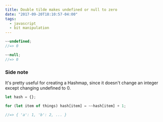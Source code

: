 ```yaml
---
title: Double tilde makes undefined or null to zero
date: "2017-09-20T18:10:57-04:00"
tags:
  - javascript
  - bit manipulation
---
```


```js
~~undefined;
//=> 0

~~null;
//=> 0
```

### Side note

It's pretty useful for creating a Hashmap, since it doesn't change an integer except changing undefined to 0.

```js
let hash = {};

for (let item of things) hash[item] = ~~hash[item] + 1;

//=> { 'a': 1, 'b': 2, ... }
```
